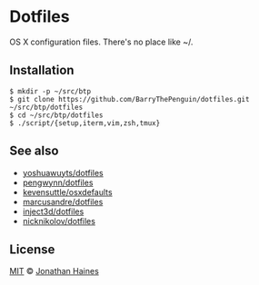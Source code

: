 # Dotfiles

OS X configuration files. There's no place like ~/.

## Installation

```shell
$ mkdir -p ~/src/btp
$ git clone https://github.com/BarryThePenguin/dotfiles.git ~/src/btp/dotfiles
$ cd ~/src/btp/dotfiles
$ ./script/{setup,iterm,vim,zsh,tmux}
```

## See also
- [yoshuawuyts/dotfiles](https://github.com/yoshuawuyts/dotfiles)
- [pengwynn/dotfiles](https://github.com/pengwynn/dotfiles)
- [kevensuttle/osxdefaults](https://github.com/kevinSuttle/macOS-Defaults/blob/master/.macos)
- [marcusandre/dotfiles](https://github.com/marcusandre/dotfiles)
- [inject3d/dotfiles](https://github.com/inject3d/dotfiles)
- [nicknikolov/dotfiles](https://github.com/nicknikolov/dotfiles)

## License
[MIT][license] © [Jonathan Haines][author]

<!-- Definitions -->

[license]: LICENSE

[author]: http://barrythepenguin.github.io
